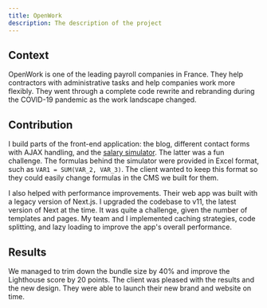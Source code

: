 ```yaml
---
title: OpenWork
description: The description of the project
---
```


## Context

OpenWork is one of the leading payroll companies in France. They help contractors with administrative tasks and help companies work more flexibly. They went through a complete code rewrite and rebranding during the COVID-19 pandemic as the work landscape changed.

## Contribution

I build parts of the front-end application: the blog, different contact forms with AJAX handling, and the [salary simulator](https://www.openwork.co/fr/simulez-votre-salaire-en-portage-salarial). The latter was a fun challenge. The formulas behind the simulator were provided in Excel format, such as `VAR1 = SUM(VAR_2, VAR_3)`. The client wanted to keep this format so they could easily change formulas in the CMS we built for them.

I also helped with performance improvements. Their web app was built with a legacy version of Next.js. I upgraded the codebase to v11, the latest version of Next at the time. It was quite a challenge, given the number of templates and pages. My team and I implemented caching strategies, code splitting, and lazy loading to improve the app's overall performance.

## Results

We managed to trim down the bundle size by 40% and improve the Lighthouse score by 20 points. The client was pleased with the results and the new design. They were able to launch their new brand and website on time.
